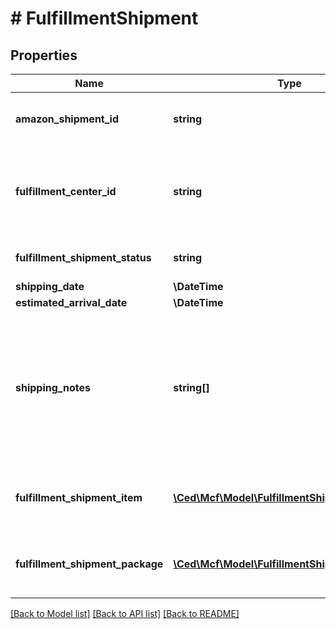 # # FulfillmentShipment

## Properties

Name | Type | Description | Notes
------------ | ------------- | ------------- | -------------
**amazon_shipment_id** | **string** | A shipment identifier assigned by Amazon. |
**fulfillment_center_id** | **string** | An identifier for the fulfillment center that the shipment will be sent from. |
**fulfillment_shipment_status** | **string** | The current status of the shipment. |
**shipping_date** | **\DateTime** |  | [optional]
**estimated_arrival_date** | **\DateTime** |  | [optional]
**shipping_notes** | **string[]** | Provides additional insight into shipment timeline. Primairly used to communicate that actual delivery dates aren&#39;t available. | [optional]
**fulfillment_shipment_item** | [**\Ced\Mcf\Model\FulfillmentShipmentItem[]**](FulfillmentShipmentItem.md) | An array of fulfillment shipment item information. |
**fulfillment_shipment_package** | [**\Ced\Mcf\Model\FulfillmentShipmentPackage[]**](FulfillmentShipmentPackage.md) | An array of fulfillment shipment package information. | [optional]

[[Back to Model list]](../../README.md#models) [[Back to API list]](../../README.md#endpoints) [[Back to README]](../../README.md)
